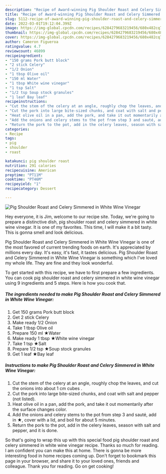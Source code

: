 ```yaml
---
description: "Recipe of Award-winning Pig Shoulder Roast and Celery Simmered in White Wine Vinegar"
title: "Recipe of Award-winning Pig Shoulder Roast and Celery Simmered in White Wine Vinegar"
slug: 5112-recipe-of-award-winning-pig-shoulder-roast-and-celery-simmered-in-white-wine-vinegar
date: 2022-03-01T19:12:04.399Z
image: https://img-global.cpcdn.com/recipes/6284279683219456/680x482cq70/pig-shoulder-roast-and-celery-simmered-in-white-wine-vinegar-recipe-main-photo.jpg
thumbnail: https://img-global.cpcdn.com/recipes/6284279683219456/680x482cq70/pig-shoulder-roast-and-celery-simmered-in-white-wine-vinegar-recipe-main-photo.jpg
cover: https://img-global.cpcdn.com/recipes/6284279683219456/680x482cq70/pig-shoulder-roast-and-celery-simmered-in-white-wine-vinegar-recipe-main-photo.jpg
author: Cameron Figueroa
ratingvalue: 4.7
reviewcount: 46899
recipeingredient:
- "150 grams Pork butt block"
- "2 stick Celery"
- "1/2 Onion"
- "1 tbsp Olive oil"
- "150 ml Water"
- "1 tbsp White wine vinegar"
- "1 tsp Salt"
- "1/2 tsp Soup stock granules"
- "1 leaf Bay leaf"
recipeinstructions:
- "Cut the stem of the celery at an angle, roughly chop the leaves, and cut the onions into about 1 cm cubes ."
- "Cut the pork into large bite-sized chunks, and coat with salt and pepper (not listed)."
- "Heat olive oil in a pan, add the pork, and take it out momentarily after the surface changes color."
- "Add the onions and celery stems to the pot from step 3 and sauté, add in ★, cover with a lid, and boil for about 5 minutes."
- "Return the pork to the pot, add in the celery leaves, season with salt and pepper, and it is done."
categories:
- Recipe
tags:
- pig
- shoulder
- roast

katakunci: pig shoulder roast 
nutrition: 291 calories
recipecuisine: American
preptime: "PT11M"
cooktime: "PT46M"
recipeyield: "1"
recipecategory: Dessert

---
```



![Pig Shoulder Roast and Celery Simmered in White Wine Vinegar](https://img-global.cpcdn.com/recipes/6284279683219456/680x482cq70/pig-shoulder-roast-and-celery-simmered-in-white-wine-vinegar-recipe-main-photo.jpg)

Hey everyone, it is Jim, welcome to our recipe site. Today, we're going to prepare a distinctive dish, pig shoulder roast and celery simmered in white wine vinegar. It is one of my favorites. This time, I will make it a bit tasty. This is gonna smell and look delicious.

Pig Shoulder Roast and Celery Simmered in White Wine Vinegar is one of the most favored of current trending foods on earth. It's appreciated by millions every day. It's easy, it's fast, it tastes delicious. Pig Shoulder Roast and Celery Simmered in White Wine Vinegar is something which I've loved my whole life. They are fine and they look wonderful.




To get started with this recipe, we have to first prepare a few ingredients. You can cook pig shoulder roast and celery simmered in white wine vinegar using 9 ingredients and 5 steps. Here is how you cook that.

<!--inarticleads1-->

##### The ingredients needed to make Pig Shoulder Roast and Celery Simmered in White Wine Vinegar:

1. Get 150 grams Pork butt block
1. Get 2 stick Celery
1. Make ready 1/2 Onion
1. Take 1 tbsp Olive oil
1. Prepare 150 ml ★Water
1. Make ready 1 tbsp ★White wine vinegar
1. Take 1 tsp ★Salt
1. Prepare 1/2 tsp ★Soup stock granules
1. Get 1 leaf ★Bay leaf




<!--inarticleads2-->

##### Instructions to make Pig Shoulder Roast and Celery Simmered in White Wine Vinegar:

1. Cut the stem of the celery at an angle, roughly chop the leaves, and cut the onions into about 1 cm cubes .
1. Cut the pork into large bite-sized chunks, and coat with salt and pepper (not listed).
1. Heat olive oil in a pan, add the pork, and take it out momentarily after the surface changes color.
1. Add the onions and celery stems to the pot from step 3 and sauté, add in ★, cover with a lid, and boil for about 5 minutes.
1. Return the pork to the pot, add in the celery leaves, season with salt and pepper, and it is done.




So that's going to wrap this up with this special food pig shoulder roast and celery simmered in white wine vinegar recipe. Thanks so much for reading. I am confident you can make this at home. There is gonna be more interesting food in home recipes coming up. Don't forget to bookmark this page in your browser, and share it to your loved ones, friends and colleague. Thank you for reading. Go on get cooking!
